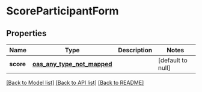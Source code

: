 # ScoreParticipantForm
## Properties

| Name | Type | Description | Notes |
|------------ | ------------- | ------------- | -------------|
| **score** | [**oas_any_type_not_mapped**](.md) |  | [default to null] |

[[Back to Model list]](../README.md#documentation-for-models) [[Back to API list]](../README.md#documentation-for-api-endpoints) [[Back to README]](../README.md)

